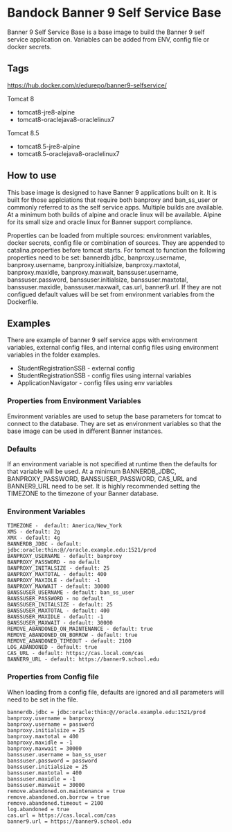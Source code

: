# Bandock Banner 9 Self Service Base

Banner 9 Self Service Base is a base image to build the Banner 9 self service application on.  Variables can be added from ENV, config file or docker secrets. 

## Tags

https://hub.docker.com/r/edurepo/banner9-selfservice/

Tomcat 8

- tomcat8-jre8-alpine
- tomcat8-oraclejava8-oraclelinux7

Tomcat 8.5

- tomcat8.5-jre8-alpine
- tomcat8.5-oraclejava8-oraclelinux7

## How to use

This base image is designed to have Banner 9 applications built on it. It is built for those applciations that require both banproxy and ban_ss_user or commonly referred to as the self service apps.  Multiple builds are available.  At a minimum both builds of alpine and oracle linux will be available.  Alpine for its small size and oracle linux for Banner support compliance.

Properties can be loaded from multiple sources: environment variables, docker secrets, config file or combination of sources. They are appended to catalina.properties before tomcat starts. For tomcat to function the following properties need to be set: bannerdb.jdbc, banproxy.username, banproxy.username, banproxy.initialsize, banproxy.maxtotal, banproxy.maxidle, banproxy.maxwait, banssuser.username, banssuser.password, banssuser.initialsize, banssuser.maxtotal, banssuser.maxidle, banssuser.maxwait, cas.url, banner9.url. If they are not configued default values will be set from environment variables from the Dockerfile.

## Examples

There are example of banner 9 self service apps with environment variables, external config files, and internal config files using environment variables in the folder examples.

- StudentRegistrationSSB - external config
- StudentRegistrationSSB - config files using internal variables
- ApplicationNavigator - config files using env variables

### Properties from Environment Variables

Environment variables are used to setup the base parameters for tomcat to connect to the database. They are set as environment variables so that the base image can be used in different Banner instances.

### Defaults

If an environment variable is not specified at runtime then the defaults for that variable will be used.  At a minimum BANNERDB_JDBC, BANPROXY_PASSWORD,  BANSSUSER_PASSWORD, CAS_URL and BANNER9_URL need to be set. It is highly recommended setting the TIMEZONE to the timezone of your Banner database.

### Environment Variables

```Shell
TIMEZONE -  default: America/New_York
XMS - default: 2g
XMX - default: 4g
BANNERDB_JDBC - default: jdbc:oracle:thin:@//oracle.example.edu:1521/prod
BANPROXY_USERNAME - default: banproxy
BANPROXY_PASSWORD - no default
BANPROXY_INITALSIZE - default: 25
BANPROXY_MAXTOTAL - default: 400
BANPROXY_MAXIDLE - default: -1
BANPROXY_MAXWAIT - default: 30000  
BANSSUSER_USERNAME - default: ban_ss_user
BANSSUSER_PASSWORD - no default
BANSSUSER_INITALSIZE - default: 25
BANSSUSER_MAXTOTAL - default: 400
BANSSUSER_MAXIDLE - default: -1
BANSSUSER_MAXWAIT - default: 30000
REMOVE_ABANDONED_ON_MAINTENANCE - default: true
REMOVE_ABANDONED_ON_BORROW - default: true
REMOVE_ABANDONED_TIMEOUT - default: 2100
LOG_ABANDONED - default: true
CAS_URL - default: https://cas.local.com/cas
BANNER9_URL - default: https://banner9.school.edu
```

### Properties from Config file

When loading from a config file, defaults are ignored and all parameters will need to be set in the file.

```Shell
bannerdb.jdbc = jdbc:oracle:thin:@//oracle.example.edu:1521/prod
banproxy.username = banproxy
banproxy.username = password
banproxy.initialsize = 25
banproxy.maxtotal = 400
banproxy.maxidle = -1
banproxy.maxwait = 30000
banssuser.username = ban_ss_user
banssuser.password = password
banssuser.initialsize = 25
banssuser.maxtotal = 400
banssuser.maxidle = -1
banssuser.maxwait = 30000
remove.abandoned.on.maintenance = true
remove.abandoned.on.borrow = true
remove.abandoned.timeout = 2100
log.abandoned = true
cas.url = https://cas.local.com/cas
banner9.url = https://banner9.school.edu
```